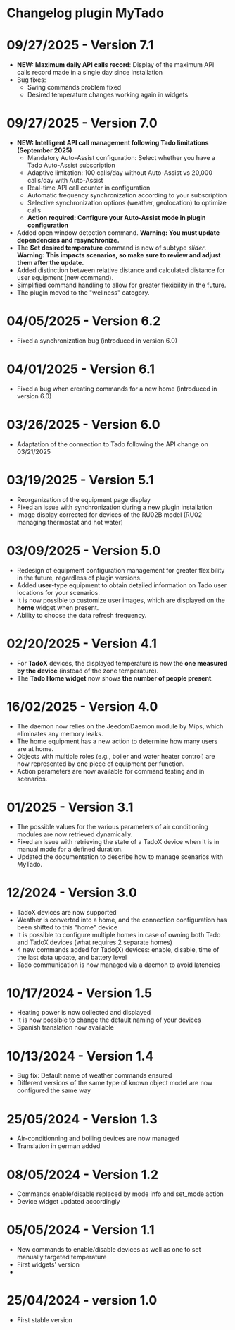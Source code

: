 # Changelog plugin MyTado

# 09/27/2025 - Version 7.1

- **NEW: Maximum daily API calls record**: Display of the maximum API calls record made in a single day since installation
- Bug fixes:
  - Swing commands problem fixed
  - Desired temperature changes working again in widgets

# 09/27/2025 - Version 7.0

- **NEW: Intelligent API call management following Tado limitations (September 2025)**
  - Mandatory Auto-Assist configuration: Select whether you have a Tado Auto-Assist subscription
  - Adaptive limitation: 100 calls/day without Auto-Assist vs 20,000 calls/day with Auto-Assist
  - Real-time API call counter in configuration
  - Automatic frequency synchronization according to your subscription
  - Selective synchronization options (weather, geolocation) to optimize calls
  - **Action required: Configure your Auto-Assist mode in plugin configuration**
- Added open window detection command. **Warning: You must update dependencies and resynchronize.**
- The **Set desired temperature** command is now of subtype *slider*. **Warning: This impacts scenarios, so make sure to review and adjust them after the update.**
- Added distinction between relative distance and calculated distance for user equipment (new command).
- Simplified command handling to allow for greater flexibility in the future.
- The plugin moved to the "wellness" category.

# 04/05/2025 - Version 6.2

- Fixed a synchronization bug (introduced in version 6.0)  

# 04/01/2025 - Version 6.1

- Fixed a bug when creating commands for a new home (introduced in version 6.0)  

# 03/26/2025 - Version 6.0

- Adaptation of the connection to Tado following the API change on 03/21/2025 

# 03/19/2025 - Version 5.1

- Reorganization of the equipment page display  
- Fixed an issue with synchronization during a new plugin installation  
- Image display corrected for devices of the RU02B model (RU02 managing thermostat and hot water)  

# 03/09/2025 - Version 5.0

- Redesign of equipment configuration management for greater flexibility in the future, regardless of plugin versions.
- Added **user**-type equipment to obtain detailed information on Tado user locations for your scenarios.
- It is now possible to customize user images, which are displayed on the **home** widget when present.
- Ability to choose the data refresh frequency.

# 02/20/2025 - Version 4.1

- For **TadoX** devices, the displayed temperature is now the **one measured by the device** (instead of the zone temperature).
- The **Tado Home widget** now shows **the number of people present**.

# 16/02/2025 - Version 4.0

- The daemon now relies on the JeedomDaemon module by Mips, which eliminates any memory leaks.
- The home equipment has a new action to determine how many users are at home.
- Objects with multiple roles (e.g., boiler and water heater control) are now represented by one piece of equipment per function.
- Action parameters are now available for command testing and in scenarios.  

# 01/2025 - Version 3.1

- The possible values for the various parameters of air conditioning modules are now retrieved dynamically.  
- Fixed an issue with retrieving the state of a TadoX device when it is in manual mode for a defined duration.  
- Updated the documentation to describe how to manage scenarios with MyTado.

# 12/2024 - Version 3.0

- TadoX devices are now supported
- Weather is converted into a home, and the connection configuration has been shifted to this "home" device
- It is possible to configure multiple homes in case of owning both Tado and TadoX devices (what requires 2 separate homes)
- 4 new commands added for Tado(X) devices: enable, disable, time of the last data update, and battery level
- Tado communication is now managed via a daemon to avoid latencies

# 10/17/2024 - Version 1.5

- Heating power is now collected and displayed
- It is now possible to change the default naming of your devices
- Spanish translation now available

# 10/13/2024 - Version 1.4

- Bug fix: Default name of weather commands ensured
- Different versions of the same type of known object model are now configured the same way

# 25/05/2024 - Version 1.3

- Air-conditionning and boiling devices are now managed
- Translation in german added

# 08/05/2024 - Version 1.2

- Commands enable/disable replaced by mode info and set_mode action
- Device widget updated accordingly

# 05/05/2024 - Version 1.1

- New commands to enable/disable devices as well as one to set manually targeted temperature
- First widgets' version
-
# 25/04/2024 - version 1.0

- First stable version